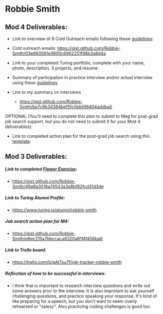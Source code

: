 # Robbie Smith

## Mod 4 Deliverables:
* Link to overview of 6 Cold Outreach emails following these [guidelines](https://github.com/turingschool/career-development-curriculum/blob/master/module_four/cold_outreach_deliverable_guidelines.md):

* Cold outreach emails: https://gist.github.com/Robbie-Smith/03e663581e3600c6962251f98b3a8d4a

* Link to your completed Turing portfolio, complete with your name, photo, description, 3 projects, and resume:
* Summary of participation in practice interview and/or actual interview using these [guidelines](https://github.com/turingschool/career-development-curriculum/blob/master/module_four/interview_practice_reflection_guidelines.md)

* Link to my summary on interviews
  - https://gist.github.com/Robbie-Smith/be7c9b34364bef5fc0bb0f6404addba5
  
OPTIONAL (You'll need to complete this plan to submit to Meg for post-grad job search support, but you do not need to submit it for your Mod 4 deliverables):

* Link to completed action plan for the post-grad job search using this [template](https://github.com/turingschool/career-development-curriculum/blob/master/module_four/post_grad_plan.md). 

## Mod 3 Deliverables:

##### Link to completed [Flower Exercise](https://github.com/turingschool/professional_skills/blob/master/files/Career%20Unit%20-%20The%20Flower%20Diagram.pdf):
* https://gist.github.com/Robbie-Smith/49a8a3018a74543a3a8bf82fcd31d3de

##### Link to Turing Alumni Profile:
* https://www.turing.io/alumni/robbie-smith

##### Job search action plan for M4:
* https://gist.github.com/Robbie-Smith/e8ec215a7bbccaca8320a61f4f456ba6

##### Link to Trello board:
* https://trello.com/b/pAt7xu7f/job-tracker-robbie-smith

##### Reflection of how to be successful in interviews: 
* I think that is important to research interview questions and write out some answers prior to the interview. It is also improtant to ask yourself challenging questions, and practice speaking your response. It's kind of like preparing for a speech, but you don't want to seem overly rehearsed or "salesy". Also practicing coding challenges is good too.
